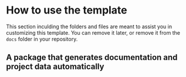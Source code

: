 # How to use the template
This section inculding the folders and files are meant to assist you in customizing this template. You can remove it later, or remove it from the `docs` folder in your repository.

## A package that generates documentation and project data automatically

